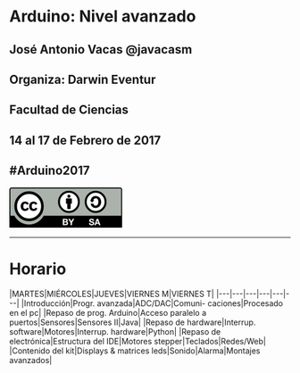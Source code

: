 # Arduino: Nivel avanzado


## José Antonio Vacas @javacasm
## Organiza: Darwin Eventur
## Facultad de Ciencias
## 14 al 17 de Febrero de 2017
##								#Arduino2017

![CC](./images/Licencia_CC_peque.png)

* * *

# Horario

|MARTES|MIÉRCOLES|JUEVES|VIERNES M|VIERNES T|
|---|---|---|---|---|---|
|Introducción|Progr. avanzada|ADC/DAC|Comuni- caciones|Procesado en el pc|
|Repaso de prog. Arduino|Acceso paralelo a puertos|Sensores|Sensores II|Java|
|Repaso de hardware|Interrup. software|Motores|Interrup. hardware|Python|
|Repaso de electrónica|Estructura del IDE|Motores stepper|Teclados|Redes/Web|
|Contenido del kit|Displays & matrices leds|Sonido|Alarma|Montajes avanzados|
